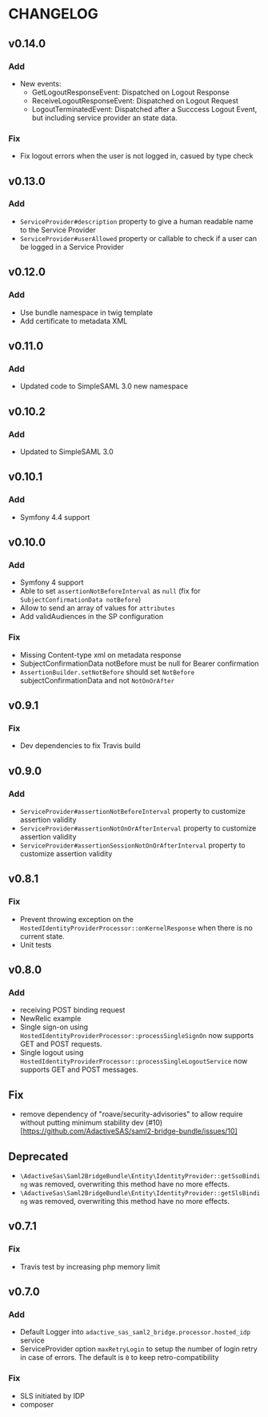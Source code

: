 # CHANGELOG

## v0.14.0
### Add
  - New events:
     - GetLogoutResponseEvent: Dispatched on Logout Response
    - ReceiveLogoutResponseEvent: Dispatched on Logout Request
    - LogoutTerminatedEvent: Dispatched after a Succcess Logout Event, but including service provider an state data.

### Fix
  - Fix logout errors when the user is not logged in, casued by type check

## v0.13.0
### Add
  - `ServiceProvider#description` property to give a human readable name to the Service Provider
  - `ServiceProvider#userAllowed` property or callable to check if a user can be logged in a Service Provider
  
## v0.12.0
### Add
  - Use bundle namespace in twig template
  - Add certificate to metadata XML
  
## v0.11.0
### Add
  - Updated code to SimpleSAML 3.0 new namespace
  
## v0.10.2
### Add
  - Updated to SimpleSAML 3.0
 
## v0.10.1
### Add
  - Symfony 4.4 support
  
## v0.10.0
### Add
  - Symfony 4 support
  - Able to set `assertionNotBeforeInterval` as `null` (fix for `SubjectConfirmationData notBefore`)
  - Allow to send an array of values for `attributes`
  - Add validAudiences in the SP configuration

### Fix
  - Missing Content-type xml on metadata response
  - SubjectConfirmationData notBefore must be null for Bearer confirmation
  - `AssertionBuilder.setNotBefore` should set `NotBefore` subjectConfirmationData and not `NotOnOrAfter`

## v0.9.1

### Fix
  - Dev dependencies to fix Travis build

## v0.9.0

### Add
  - `ServiceProvider#assertionNotBeforeInterval` property to customize assertion validity
  - `ServiceProvider#assertionNotOnOrAfterInterval` property to customize assertion validity
  - `ServiceProvider#assertionSessionNotOnOrAfterInterval` property to customize assertion validity

## v0.8.1

### Fix
  - Prevent throwing exception on the `HostedIdentityProviderProcessor::onKernelResponse` when there is no current state.
  - Unit tests

## v0.8.0

### Add
  - receiving POST binding request
  - NewRelic example
  - Single sign-on using `HostedIdentityProviderProcessor::processSingleSignOn` now supports GET and POST requests.
  - Single logout using `HostedIdentityProviderProcessor::processSingleLogoutService` now supports GET and POST messages.
  
## Fix
  - remove dependency of "roave/security-advisories" to allow require without putting minimum stability dev (#10)[https://github.com/AdactiveSAS/saml2-bridge-bundle/issues/10]
  
## Deprecated
  - `\AdactiveSas\Saml2BridgeBundle\Entity\IdentityProvider::getSsoBinding` was removed, overwriting this method have no
more effects.
  - `\AdactiveSas\Saml2BridgeBundle\Entity\IdentityProvider::getSlsBinding` was removed, overwriting this method have no
more effects.
  
## v0.7.1

### Fix
  - Travis test by increasing php memory limit

## v0.7.0

### Add
  - Default Logger into `adactive_sas_saml2_bridge.processor.hosted_idp` service
  - ServiceProvider option `maxRetryLogin` to setup the number of login retry in case of errors. The default is `0` to 
  keep retro-compatibility

### Fix
  - SLS initiated by IDP
  - composer 

